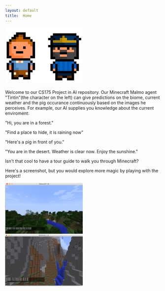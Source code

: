 ```yaml
---
layout: default
title:  Home
---
```

<img src="imgs/status/imagen.png" width="50%">

Welcome to our CS175 Project in AI repository. Our Minecraft Malmo agent "Tintin"(the character on the left) can give predictions on the biome, current weather and the pig occurance continuously based on the images he perceives. For example, our AI supplies you knowledge about the current enviroment:

"Hi, you are in a forest."

"Find a place to hide, it is raining now"

"Here's a pig in front of you."

"You are in the desert. Weather is clear now. Enjoy the sunshine."

Isn't that cool to have a tour guide to walk you through Minecraft?


Here's a screenshot, but you would explore more magic by playing with the project!

<img src="demo.png" width="50%">

<img src="demo2.png" width="50%">




